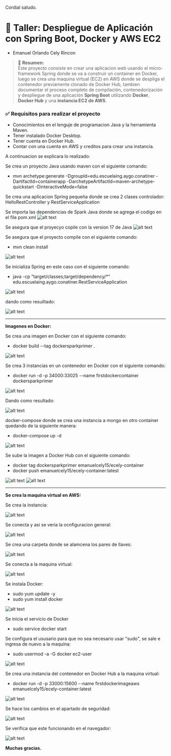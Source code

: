 Cordial saludo.
# 🚀 Taller: Despliegue de Aplicación con Spring Boot, Docker y AWS EC2

- Emanuel Orlando Cely Rincon

> 📘 **Resumen:**  
> Este proyecto consiste en crear una aplicacion web usando el micro-framework Spring donde se va a construir un container en Docker, luego se crea una maquina virtual (EC2) en AWS donde se despliga el contenedor previamente clonado de Docker Hub, tambien documentar el proceso completo de compilación, contenedorización y despliegue de una aplicación **Spring Boot** utilizando **Docker**, **Docker Hub** y una **instancia EC2 de AWS**.

### ✅ Requisitos para realizar el proyecto
- Conocimientos en el lenguje de programacion Java y la herramienta Maven.  
- Tener instalado Docker Desktop.
- Tener cuenta en Docker Hub.
- Contar con una cuenta en AWS y creditos para crear una instancia.

A continuacion se explicara lo realizado:

Se crea un proyecto Java usando maven  con el siguiente comando:
- mvn archetype:generate -DgroupId=edu.escuelaing.aygo.conatiner -DartifactId=containerapp -DarchetypeArtifactId=maven-archetype-quickstart -DinteractiveMode=false

Se crea una aplicacion Spring pequeña donde se crea 2 clases controlador: HelloRestController y RestServiceApplication

Se importa las dependencias de Spark Java donde se agrega el codigo en el file pom.xml
![alt text](image-18.png)

Se asegura que el proyecyo copile con la version 17 de Java
![alt text](image-19.png)

Se asegura que el proyecto compile con el siguiente comando:
- mvn clean install

![alt text](image-3.png)

Se inicializa Spring en este caso con el siguiente comando:
- java -cp "target/classes;target/dependency/*" edu.escuelaing.aygo.conatiner.RestServiceApplication

![alt text](image-8.png)

dando como resuiltado:

![alt text](image-4.png)

--- 

**Imagenes en Docker:**

Se crea una imagen en Docker con el siguiente comando:
- docker build --tag dockersparkprimer .

![alt text](image.png)

Se crea 3 instancias en un contenedor en Docker con el siguiente comando:
- docker run -d -p 34000:33025 --name firstdockercontainer dockersparkprimer

![alt text](image-1.png)

Dando como resultado: 

![alt text](image-5.png)

docker-compose donde se crea una instancia a mongo en otro container quedando de la siguiente manera:
- docker-compose up -d

![alt text](image-2.png)

Se sube la imagen a Docker Hub con el siguiente comando:
- docker tag dockersparkprimer emanuelcely15/ecely-container
- docker push emanuelcely15/ecely-container:latest

![alt text](image-6.png)
![alt text](image-7.png)

---

**Se crea la maquina virtual en AWS:**

Se crea la instancia:

![alt text](image-9.png)

Se conecta y asi se veria la ocnfiguracion general:

![alt text](image-10.png)

Se crea una carpeta donde se alamcena los pares de llaves:

![alt text](image-11.png)

Se conecta a la maquina virtual:

![alt text](image-12.png)

Se instala Docker:
- sudo yum update -y
- sudo yum install docker

![alt text](image-13.png)

Se inicia el servicio de Docker
- sudo service docker start

Se configura el ususario para que no sea necesario usar "sudo", se sale e ingresa de nuevo a la maquina:
- sudo usermod -a -G docker ec2-user

![alt text](image-14.png)

Se crea una instancia del contenedor en Docker Hub a la maquina virtual:
- docker run -d -p 33000:15600 --name firstdockerimageaws emanuelcely15/ecely-container:latest

![alt text](image-15.png)

Se hace los cambios en el apartado de seguridad:

![alt text](image-16.png)

Se verifica que este funcionando en el navegador:

![alt text](image-17.png)

**Muchas gracias.**
